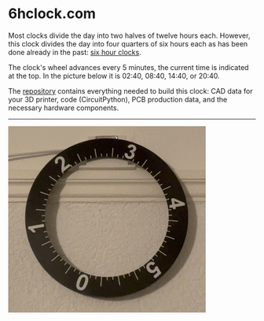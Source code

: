 # 6hclock.com

Most clocks divide the day into two halves of twelve hours each. However, this clock divides the day into four quarters of six hours each as has been done already in the past: [six hour clocks](https://en.wikipedia.org/wiki/Six-hour_clock).


The clock's wheel advances every 5 minutes, the current time is indicated at the top. In the picture below it is 02:40, 08:40, 14:40, or 20:40.

The [repository](https://github.com/albrecht-lindner/6hclock) contains everything needed to build this clock: CAD data for your 3D printer, code (CircuitPython), PCB production data, and the necessary hardware components.

---
![picture of clock](6hclock.jpg)
